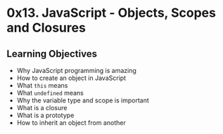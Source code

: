 <h1> 0x13. JavaScript - Objects, Scopes and Closures </h1>

<h2> Learning Objectives </h2>

- Why JavaScript programming is amazing
- How to create an object in JavaScript
- What `this` means
- What `undefined` means
- Why the variable type and scope is important
- What is a closure
- What is a prototype
- How to inherit an object from another
